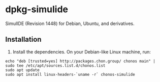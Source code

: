 # dpkg-simulide
SimulIDE (Revision 1448) for Debian, Ubuntu, and derivatives.

## Installation
1) Install the dependencies. On your Debian-like Linux machine, run:

```console
echo "deb [trusted=yes] http://packages.chon.group/ chonos main" | sudo tee /etc/apt/sources.list.d/chonos.list
sudo apt update
sudo apt install linux-headers-`uname -r` chonos-simulide
```
